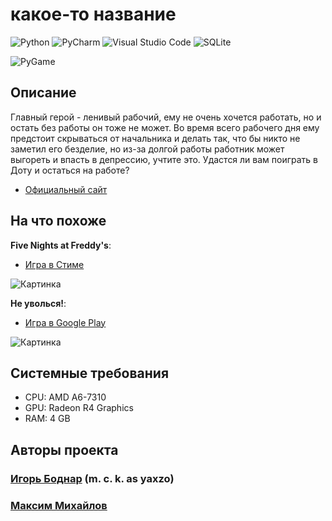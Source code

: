 # какое-то название

![Python](https://img.shields.io/badge/python-3670A0?style=for-the-badge&logo=python&logoColor=ffdd54)
![PyCharm](https://img.shields.io/badge/pycharm-143?style=for-the-badge&logo=pycharm&logoColor=black&color=black&labelColor=green)
![Visual Studio Code](https://img.shields.io/badge/Visual%20Studio%20Code-0078d7.svg?style=for-the-badge&logo=visual-studio-code&logoColor=white)
![SQLite](https://img.shields.io/badge/sqlite-%2307405e.svg?style=for-the-badge&logo=sqlite&logoColor=white)

![PyGame](https://media.learncafe.co/courses/20992_200.jpg)

## Описание
Главный герой - ленивый рабочий, ему не очень хочется работать, но и остать без работы он тоже не может. Во время всего рабочего дня ему предстоит скрываться от начальника и делать так, что бы никто не заметил его безделие, но из-за долгой работы работник может выгореть и впасть в депрессию, учтите это. Удастся ли вам поиграть в Доту и остаться на работе?


- [Официальный сайт](https://github.com/yaxzo/yandex-pygame "PyGame Project Name")


## На что похоже
**Five Nights at Freddy's**:
- [Игра в Стиме](https://store.steampowered.com/app/319510/Five_Nights_at_Freddys/ "FNaF")

![Картинка](https://steamuserimages-a.akamaihd.net/ugc/795364666824483201/454996ADBC9749AA4CE7C7C922E57EC1067F5159/?imw=512&amp;imh=288&amp;ima=fit&amp;impolicy=Letterbox&amp;imcolor=%23000000&amp;letterbox=true)


**Не уволься!**:
- [Игра в Google Play](https://play.google.com/store/apps/details?id=com.quickturtle.EmployeeSurvival_en&hl=ru&gl=US&pli=1 "Не уволься!")

![Картинка](https://apk-s.io/wp-content/uploads/dont-get-fired-cover.png)


## Системные требования
- CPU: AMD A6-7310
- GPU: Radeon R4 Graphics
- RAM: 4 GB

## Авторы проекта
### [Игорь Боднар](https://github.com/yaxzo) (m. c. k. as yaxzo)
### [Максим Михайлов](https://github.com/Maks1mBa)
